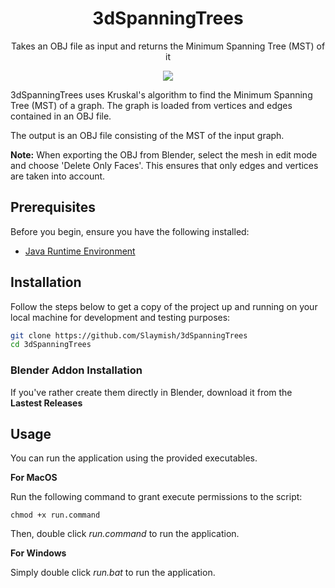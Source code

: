 <h1 align="center">3dSpanningTrees</h1>
<p align="center">Takes an OBJ file as input and returns the Minimum Spanning Tree (MST) of it</p>

<p align="center">
  <img src="https://github.com/Slaymish/3dSpanningTrees/assets/21288505/3c9e87c3-d31d-4b37-8b8e-fd2ac10693fb">
</p>

3dSpanningTrees uses Kruskal's algorithm to find the Minimum Spanning Tree (MST) of a graph. The graph is loaded from vertices and edges contained in an OBJ file. 

The output is an OBJ file consisting of the MST of the input graph.

**Note:** When exporting the OBJ from Blender, select the mesh in edit mode and choose 'Delete Only Faces'. This ensures that only edges and vertices are taken into account.

## Prerequisites

Before you begin, ensure you have the following installed:
- [Java Runtime Environment](https://www.oracle.com/java/technologies/downloads/)

## Installation

Follow the steps below to get a copy of the project up and running on your local machine for development and testing purposes:

```bash
git clone https://github.com/Slaymish/3dSpanningTrees
cd 3dSpanningTrees
```

### Blender Addon Installation
If you've rather create them directly in Blender, download it from the **Lastest Releases**

## Usage
You can run the application using the provided executables.

**For MacOS**

Run the following command to grant execute permissions to the script:
```
chmod +x run.command
```

Then, double click _run.command_ to run the application.

**For Windows**

Simply double click _run.bat_ to run the application.
